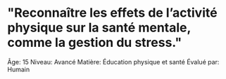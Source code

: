 # "Reconnaître les effets de l’activité physique sur la santé mentale, comme la gestion du stress."

Âge: 15
Niveau: Avancé
Matière: Éducation physique et santé
Évalué par: Humain